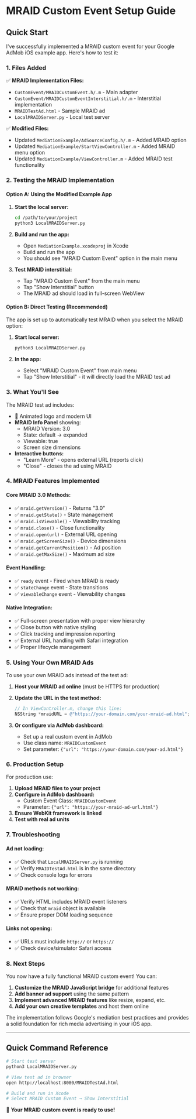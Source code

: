 # MRAID Custom Event Setup Guide

## Quick Start

I've successfully implemented a MRAID custom event for your Google AdMob iOS example app. Here's how to test it:

### 1. Files Added

✅ **MRAID Implementation Files:**
- `CustomEvent/MRAIDCustomEvent.h/.m` - Main adapter
- `CustomEvent/MRAIDCustomEventInterstitial.h/.m` - Interstitial implementation
- `MRAIDTestAd.html` - Sample MRAID ad
- `LocalMRAIDServer.py` - Local test server

✅ **Modified Files:**
- Updated `MediationExample/AdSourceConfig.h/.m` - Added MRAID option
- Updated `MediationExample/StartViewController.m` - Added MRAID menu option 
- Updated `MediationExample/ViewController.m` - Added MRAID test functionality

### 2. Testing the MRAID Implementation

#### Option A: Using the Modified Example App

1. **Start the local server:**
   ```bash
   cd /path/to/your/project
   python3 LocalMRAIDServer.py
   ```
   
2. **Build and run the app:**
   - Open `MediationExample.xcodeproj` in Xcode
   - Build and run the app
   - You should see "MRAID Custom Event" option in the main menu

3. **Test MRAID interstitial:**
   - Tap "MRAID Custom Event" from the main menu
   - Tap "Show Interstitial" button
   - The MRAID ad should load in full-screen WebView

#### Option B: Direct Testing (Recommended)

The app is set up to automatically test MRAID when you select the MRAID option:

1. **Start local server:**
   ```bash
   python3 LocalMRAIDServer.py
   ```

2. **In the app:**
   - Select "MRAID Custom Event" from main menu
   - Tap "Show Interstitial" - it will directly load the MRAID test ad

### 3. What You'll See

The MRAID test ad includes:
- 🚀 Animated logo and modern UI
- **MRAID Info Panel** showing:
  - MRAID Version: 3.0
  - State: default → expanded
  - Viewable: true
  - Screen size dimensions
- **Interactive buttons:**
  - "Learn More" - opens external URL (reports click)
  - "Close" - closes the ad using MRAID

### 4. MRAID Features Implemented

#### Core MRAID 3.0 Methods:
- ✅ `mraid.getVersion()` - Returns "3.0"
- ✅ `mraid.getState()` - State management
- ✅ `mraid.isViewable()` - Viewability tracking
- ✅ `mraid.close()` - Close functionality
- ✅ `mraid.open(url)` - External URL opening
- ✅ `mraid.getScreenSize()` - Device dimensions
- ✅ `mraid.getCurrentPosition()` - Ad position
- ✅ `mraid.getMaxSize()` - Maximum ad size

#### Event Handling:
- ✅ `ready` event - Fired when MRAID is ready
- ✅ `stateChange` event - State transitions
- ✅ `viewableChange` event - Viewability changes

#### Native Integration:
- ✅ Full-screen presentation with proper view hierarchy
- ✅ Close button with native styling
- ✅ Click tracking and impression reporting
- ✅ External URL handling with Safari integration
- ✅ Proper lifecycle management

### 5. Using Your Own MRAID Ads

To use your own MRAID ads instead of the test ad:

1. **Host your MRAID ad online** (must be HTTPS for production)

2. **Update the URL in the test method:**
   ```objective-c
   // In ViewController.m, change this line:
   NSString *mraidURL = @"https://your-domain.com/your-mraid-ad.html";
   ```

3. **Or configure via AdMob dashboard:**
   - Set up a real custom event in AdMob
   - Use class name: `MRAIDCustomEvent`
   - Set parameter: `{"url": "https://your-domain.com/your-ad.html"}`

### 6. Production Setup

For production use:

1. **Upload MRAID files to your project**
2. **Configure in AdMob dashboard:**
   - Custom Event Class: `MRAIDCustomEvent`
   - Parameter: `{"url": "https://your-mraid-ad-url.html"}`
3. **Ensure WebKit framework is linked**
4. **Test with real ad units**

### 7. Troubleshooting

#### Ad not loading:
- ✅ Check that `LocalMRAIDServer.py` is running
- ✅ Verify `MRAIDTestAd.html` is in the same directory
- ✅ Check console logs for errors

#### MRAID methods not working:
- ✅ Verify HTML includes MRAID event listeners
- ✅ Check that `mraid` object is available
- ✅ Ensure proper DOM loading sequence

#### Links not opening:
- ✅ URLs must include `http://` or `https://`
- ✅ Check device/simulator Safari access

### 8. Next Steps

You now have a fully functional MRAID custom event! You can:

1. **Customize the MRAID JavaScript bridge** for additional features
2. **Add banner ad support** using the same pattern
3. **Implement advanced MRAID features** like resize, expand, etc.
4. **Add your own creative templates** and host them online

The implementation follows Google's mediation best practices and provides a solid foundation for rich media advertising in your iOS app.

---

## Quick Command Reference

```bash
# Start test server
python3 LocalMRAIDServer.py

# View test ad in browser
open http://localhost:8080/MRAIDTestAd.html

# Build and run in Xcode
# Select MRAID Custom Event → Show Interstitial
```

🎉 **Your MRAID custom event is ready to use!** 
